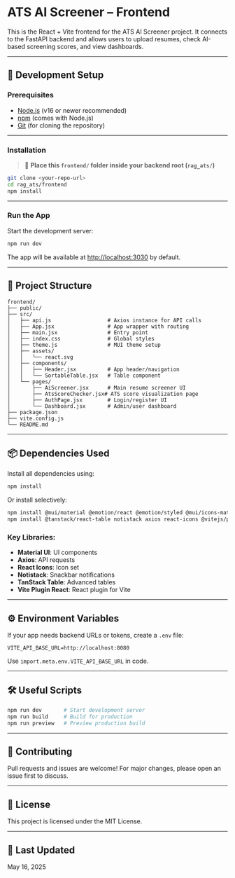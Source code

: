 # ATS AI Screener – Frontend

This is the React + Vite frontend for the ATS AI Screener project. It connects to the FastAPI backend and allows users to upload resumes, check AI-based screening scores, and view dashboards.

---

## 🚀 Development Setup

### **Prerequisites**

* [Node.js](https://nodejs.org/) (v16 or newer recommended)
* [npm](https://www.npmjs.com/) (comes with Node.js)
* [Git](https://git-scm.com/) (for cloning the repository)

---

### **Installation**

> 📁 **Place this `frontend/` folder inside your backend root (`rag_ats/`)**

```bash
git clone <your-repo-url>
cd rag_ats/frontend
npm install
```

---

### **Run the App**

Start the development server:

```bash
npm run dev
```

The app will be available at [http://localhost:3030](http://localhost:3030) by default.

---

## 📁 Project Structure

```
frontend/
├── public/
├── src/
│   ├── api.js                  # Axios instance for API calls
│   ├── App.jsx                 # App wrapper with routing
│   ├── main.jsx                # Entry point
│   ├── index.css               # Global styles
│   ├── theme.js                # MUI theme setup
│   ├── assets/
│   │   └── react.svg
│   ├── components/
│   │   ├── Header.jsx          # App header/navigation
│   │   └── SortableTable.jsx   # Table component
│   └── pages/
│       ├── AiScreener.jsx      # Main resume screener UI
│       ├── AtsScoreChecker.jsx# ATS score visualization page
│       ├── AuthPage.jsx        # Login/register UI
│       └── Dashboard.jsx       # Admin/user dashboard
├── package.json
├── vite.config.js
└── README.md
```

---

## 📦 Dependencies Used

Install all dependencies using:

```bash
npm install
```

Or install selectively:

```bash
npm install @mui/material @emotion/react @emotion/styled @mui/icons-material @mui/lab
npm install @tanstack/react-table notistack axios react-icons @vitejs/plugin-react
```

### Key Libraries:

* **Material UI**: UI components
* **Axios**: API requests
* **React Icons**: Icon set
* **Notistack**: Snackbar notifications
* **TanStack Table**: Advanced tables
* **Vite Plugin React**: React plugin for Vite

---

## ⚙️ Environment Variables

If your app needs backend URLs or tokens, create a `.env` file:

```env
VITE_API_BASE_URL=http://localhost:8080
```

Use `import.meta.env.VITE_API_BASE_URL` in code.

---

## 🛠️ Useful Scripts

```bash
npm run dev       # Start development server
npm run build     # Build for production
npm run preview   # Preview production build
```

---

## 🤝 Contributing

Pull requests and issues are welcome!
For major changes, please open an issue first to discuss.

---

## 📄 License

This project is licensed under the MIT License.

---

## 📅 Last Updated

May 16, 2025
